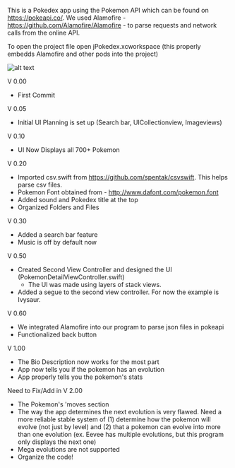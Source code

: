 This is a Pokedex app using the Pokemon API which can be found on https://pokeapi.co/. We used Alamofire - https://github.com/Alamofire/Alamofire - to parse requests and network calls from the online API.

To open the project file open jPokedex.xcworkspace (this properly embedds Alamofire and other pods into the project)

![alt text](https://i.imgur.com/l8pk2EV.png)

V 0.00 
- First Commit

V 0.05 
- Initial UI Planning is set up (Search bar, UICollectionview, Imageviews)

V 0.10 
- UI Now Displays all 700+ Pokemon

V 0.20 
- Imported csv.swift from https://github.com/spentak/csvswift. This helps parse csv files.
- Pokemon Font obtained from - http://www.dafont.com/pokemon.font
- Added sound and Pokedex title at the top
- Organized Folders and Files

V 0.30
- Added a search bar feature
- Music is off by default now

V 0.50
- Created Second View Controller and designed the UI (PokemonDetailViewController.swift)
    - The UI was made using layers of stack views.
- Added a segue to the second view controller. For now the example is Ivysaur.

V 0.60
- We integrated Alamofire into our program to parse json files in pokeapi
- Functionalized back button

V 1.00
- The Bio Description now works for the most part
- App now tells you if the pokemon has an evolution
- App properly tells you the pokemon's stats

Need to Fix/Add in V 2.00
- The Pokemon's 'moves section
- The way the app determines the next evolution is very flawed. Need a more reliable stable system of (1) determine how the pokemon will evolve (not just by level) and (2) that a pokemon can evolve into more than one evolution (ex. Eevee has multiple evolutions, but this program only displays the next one)
- Mega evolutions are not supported
- Organize the code!

